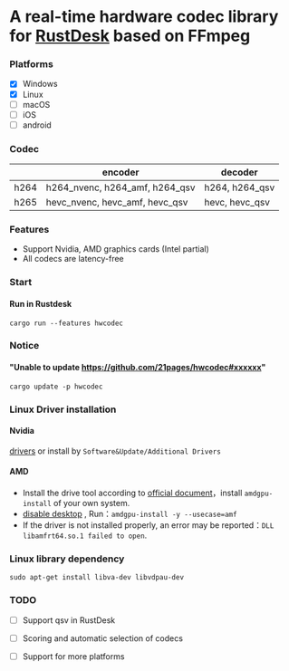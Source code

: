 # A real-time hardware codec library for [RustDesk](https://github.com/rustdesk/rustdesk) based on FFmpeg

### Platforms

- [x] Windows
- [x] Linux
- [ ] macOS
- [ ] iOS
- [ ] android

### Codec

|      | encoder                        | decoder        |
| ---- | ------------------------------ | -------------- |
| h264 | h264_nvenc, h264_amf, h264_qsv | h264, h264_qsv |
| h265 | hevc_nvenc, hevc_amf, hevc_qsv | hevc, hevc_qsv |

### Features

* Support Nvidia, AMD graphics cards (Intel partial)
* All codecs are latency-free


### Start

#### Run in Rustdesk
`cargo run --features hwcodec`

### Notice

#### "Unable to update https://github.com/21pages/hwcodec#xxxxxx"

`cargo update -p hwcodec`

### Linux Driver installation

#### Nvidia
[drivers](https://developer.nvidia.com/nvidia-video-codec-sdk/download) or install by `Software&Update/Additional Drivers`

#### AMD
* Install the drive tool according to [official document](https://amdgpu-install.readthedocs.io/en/latest/install-prereq.html#downloading-the-installer-package)，install `amdgpu-install` of your own system.
* [disable desktop](https://github.com/21pages/hwcodec/blob/main/doc/compile_linux.md#notice) , Run：`amdgpu-install -y --usecase=amf`
* If the driver is not installed properly, an error may be reported：`DLL libamfrt64.so.1 failed to open`.



### Linux library dependency

`sudo apt-get install libva-dev libvdpau-dev`


### TODO
- [ ] Support qsv in RustDesk
- [ ] Scoring and automatic selection of codecs
- [ ] Support for more platforms





